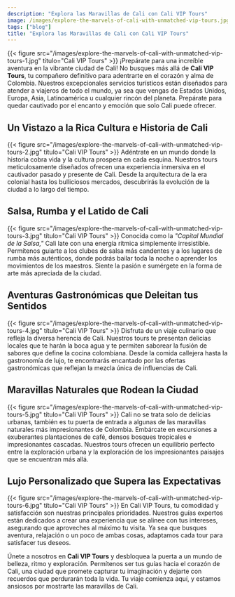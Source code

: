 ```yaml
---
description: "Explora las Maravillas de Cali con Cali VIP Tours"
image: /images/explore-the-marvels-of-cali-with-unmatched-vip-tours.jpg
tags: ["blog"]
title: "Explora las Maravillas de Cali con Cali VIP Tours"
---
```


{{< figure src="/images/explore-the-marvels-of-cali-with-unmatched-vip-tours-1.jpg" título="Cali VIP Tours" >}}
¡Prepárate para una increíble aventura en la vibrante ciudad de Cali! No busques más allá de **Cali VIP Tours**, tu compañero definitivo para adentrarte en el corazón y alma de Colombia. Nuestros excepcionales servicios turísticos están diseñados para atender a viajeros de todo el mundo, ya sea que vengas de Estados Unidos, Europa, Asia, Latinoamérica u cualquier rincón del planeta. Prepárate para quedar cautivado por el encanto y emoción que solo Cali puede ofrecer.

## Un Vistazo a la Rica Cultura e Historia de Cali

{{< figure src="/images/explore-the-marvels-of-cali-with-unmatched-vip-tours-2.jpg" título="Cali VIP Tours" >}}
Adéntrate en un mundo donde la historia cobra vida y la cultura prospera en cada esquina. Nuestros tours meticulosamente diseñados ofrecen una experiencia inmersiva en el cautivador pasado y presente de Cali. Desde la arquitectura de la era colonial hasta los bulliciosos mercados, descubrirás la evolución de la ciudad a lo largo del tiempo.

## Salsa, Rumba y el Latido de Cali

{{< figure src="/images/explore-the-marvels-of-cali-with-unmatched-vip-tours-3.jpg" título="Cali VIP Tours" >}}
Conocida como la _"Capital Mundial de la Salsa,"_ Cali late con una energía rítmica simplemente irresistible. Permítenos guiarte a los clubes de salsa más candentes y a los lugares de rumba más auténticos, donde podrás bailar toda la noche o aprender los movimientos de los maestros. Siente la pasión e sumérgete en la forma de arte más apreciada de la ciudad.

## Aventuras Gastronómicas que Deleitan tus Sentidos

{{< figure src="/images/explore-the-marvels-of-cali-with-unmatched-vip-tours-4.jpg" título="Cali VIP Tours" >}}
Disfruta de un viaje culinario que refleja la diversa herencia de Cali. Nuestros tours te presentan delicias locales que te harán la boca agua y te permiten saborear la fusión de sabores que define la cocina colombiana. Desde la comida callejera hasta la gastronomía de lujo, te encontrarás encantado por las ofertas gastronómicas que reflejan la mezcla única de influencias de Cali.

## Maravillas Naturales que Rodean la Ciudad

{{< figure src="/images/explore-the-marvels-of-cali-with-unmatched-vip-tours-5.jpg" título="Cali VIP Tours" >}}
Cali no se trata solo de delicias urbanas, también es tu puerta de entrada a algunas de las maravillas naturales más impresionantes de Colombia. Embárcate en excursiones a exuberantes plantaciones de café, densos bosques tropicales e impresionantes cascadas. Nuestros tours ofrecen un equilibrio perfecto entre la exploración urbana y la exploración de los impresionantes paisajes que se encuentran más allá.

## Lujo Personalizado que Supera las Expectativas

{{< figure src="/images/explore-the-marvels-of-cali-with-unmatched-vip-tours-6.jpg" título="Cali VIP Tours" >}}
En Cali VIP Tours, tu comodidad y satisfacción son nuestras principales prioridades. Nuestros guías expertos están dedicados a crear una experiencia que se alinee con tus intereses, asegurando que aproveches al máximo tu visita. Ya sea que busques aventura, relajación o un poco de ambas cosas, adaptamos cada tour para satisfacer tus deseos.

Únete a nosotros en **Cali VIP Tours** y desbloquea la puerta a un mundo de belleza, ritmo y exploración. Permítenos ser tus guías hacia el corazón de Cali, una ciudad que promete capturar tu imaginación y dejarte con recuerdos que perdurarán toda la vida. Tu viaje comienza aquí, y estamos ansiosos por mostrarte las maravillas de Cali.
